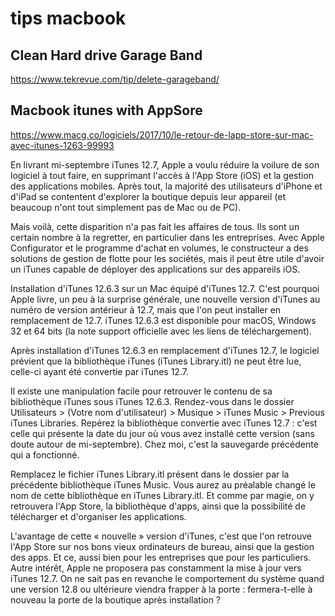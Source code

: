# tips macbook

## Clean Hard drive Garage Band

https://www.tekrevue.com/tip/delete-garageband/

## Macbook itunes with AppSore

https://www.macg.co/logiciels/2017/10/le-retour-de-lapp-store-sur-mac-avec-itunes-1263-99993

En livrant mi-septembre iTunes 12.7, Apple a voulu réduire la voilure de son logiciel à tout faire, en supprimant l'accès à l'App Store (iOS) et la gestion des applications mobiles. Après tout, la majorité des utilisateurs d'iPhone et d'iPad se contentent d'explorer la boutique depuis leur appareil (et beaucoup n'ont tout simplement pas de Mac ou de PC).

Mais voilà, cette disparition n'a pas fait les affaires de tous. Ils sont un certain nombre à la regretter, en particulier dans les entreprises. Avec Apple Configurator et le programme d'achat en volumes, le constructeur a des solutions de gestion de flotte pour les sociétés, mais il peut être utile d'avoir un iTunes capable de déployer des applications sur des appareils iOS.


Installation d'iTunes 12.6.3 sur un Mac équipé d'iTunes 12.7.
C'est pourquoi Apple livre, un peu à la surprise générale, une nouvelle version d'iTunes au numéro de version antérieur à 12.7, mais que l'on peut installer en remplacement de 12.7. iTunes 12.6.3 est disponible pour macOS, Windows 32 et 64 bits (la note support officielle avec les liens de téléchargement).

Après installation d'iTunes 12.6.3 en remplacement d'iTunes 12.7, le logiciel prévient que la bibliothèque iTunes (iTunes Library.itl) ne peut être lue, celle-ci ayant été convertie par iTunes 12.7.


Il existe une manipulation facile pour retrouver le contenu de sa bibliothèque iTunes sous iTunes 12.6.3. Rendez-vous dans le dossier Utilisateurs > (Votre nom d'utilisateur) > Musique > iTunes Music > Previous iTunes Libraries. Repérez la bibliothèque convertie avec iTunes 12.7 : c'est celle qui présente la date du jour où vous avez installé cette version (sans doute autour de mi-septembre). Chez moi, c'est la sauvegarde précédente qui a fonctionné.


Remplacez le fichier iTunes Library.itl présent dans le dossier par la précédente bibliothèque iTunes Music. Vous aurez au préalable changé le nom de cette bibliothèque en iTunes Library.itl. Et comme par magie, on y retrouvera l'App Store, la bibliothèque d'apps, ainsi que la possibilité de télécharger et d'organiser les applications.



L'avantage de cette « nouvelle » version d'iTunes, c'est que l'on retrouve l'App Store sur nos bons vieux ordinateurs de bureau, ainsi que la gestion des apps. Et ce, aussi bien pour les entreprises que pour les particuliers. Autre intérêt, Apple ne proposera pas constamment la mise à jour vers iTunes 12.7. On ne sait pas en revanche le comportement du système quand une version 12.8 ou ultérieure viendra frapper à la porte : fermera-t-elle à nouveau la porte de la boutique après installation ?

